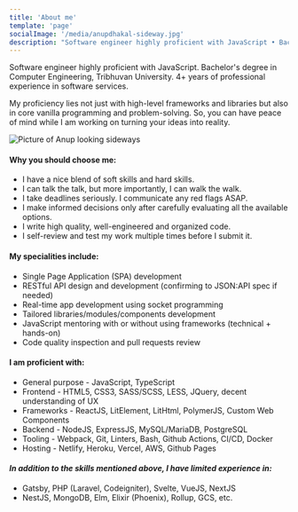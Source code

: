 ```yaml
---
title: 'About me'
template: 'page'
socialImage: '/media/anupdhakal-sideway.jpg'
description: "Software engineer highly proficient with JavaScript • Bachelor's degree in Computer Engineering, Tribhuvan University • 4+ years of professional experience in software services"
---
```


Software engineer highly proficient with JavaScript. Bachelor's degree in Computer Engineering, Tribhuvan University. 4+ years of professional experience in software services.

My proficiency lies not just with high-level frameworks and libraries but also in core vanilla programming and problem-solving. So, you can have peace of mind while I am working on turning your ideas into reality.

![Picture of Anup looking sideways](/media/anupdhakal-sideway.jpg)

#### Why you should choose me:

- I have a nice blend of soft skills and hard skills.
- I can talk the talk, but more importantly, I can walk the walk.
- I take deadlines seriously. I communicate any red flags ASAP.
- I make informed decisions only after carefully evaluating all the available options.
- I write high quality, well-engineered and organized code.
- I self-review and test my work multiple times before I submit it.

#### My specialities include:

- Single Page Application (SPA) development
- RESTful API design and development (confirming to JSON:API spec if needed)
- Real-time app development using socket programming
- Tailored libraries/modules/components development
- JavaScript mentoring with or without using frameworks (technical + hands-on)
- Code quality inspection and pull requests review

#### I am proficient with:

- General purpose - JavaScript, TypeScript
- Frontend - HTML5, CSS3, SASS/SCSS, LESS, JQuery, decent understanding of UX
- Frameworks - ReactJS, LitElement, LitHtml, PolymerJS, Custom Web Components
- Backend - NodeJS, ExpressJS, MySQL/MariaDB, PostgreSQL
- Tooling - Webpack, Git, Linters, Bash, Github Actions, CI/CD, Docker
- Hosting - Netlify, Heroku, Vercel, AWS, Github Pages

#### _In addition to the skills mentioned above, I have limited experience in:_

- Gatsby, PHP (Laravel, Codeigniter), Svelte, VueJS, NextJS
- NestJS, MongoDB, Elm, Elixir (Phoenix), Rollup, GCS, etc.
